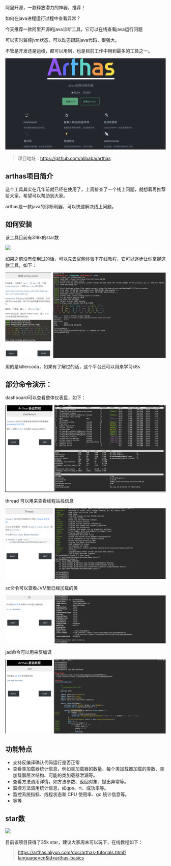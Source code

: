 阿里开源，一款释放潜力的神器，推荐！

如何在java进程运行过程中查看异常？

今天推荐一款阿里开源的java诊断工具，它可以在线查看java运行问题

可以实时监控jvm状态，可以动态跟踪java代码，很强大。

不管是开发还是运维，都可以用到，也是目前工作中用到最多的工具之一。

![](image-1.png)

>项目地址：https://github.com/alibaba/arthas

## arthas项目简介

这个工具其实在几年前就已经在使用了，上周排查了一个线上问题，就想着再推荐给大家，希望可以帮助到大家。

arthas是一款java的诊断利器，可以快速解决线上问题。

## 如何安装

该工具目前有318k的star数

 ![](https://img.shields.io/github/downloads/alibaba/arthas/total?style=flat-square)

 如果之前没有使用过的话，可以先去官网体验下在线教程，它可以逐步让你掌握这款工具，如下：

![](image.png)

用的是killercoda，如果有了解过的话，这个平台还可以用来学习k8s

## 部分命令演示：

dashboard可以查看整体仪表盘，如下：

![](image-2.png)

thread 可以用来查看线程站栈信息

![](image-3.png)

sc命令可以查看JVM里已经加载的类

![](image-4.png)

jad命令可以用来反编译

![](image-5.png)

## 功能特点

- 支持反编译确认代码运行是否正常
- 查看类加载器统计信息，例如类加载器的数量、每个类加载器加载的类数、类加载器层次结构、可能的类加载器泄漏等。
- 查看方法调用详情，如方法参数、返回对象、抛出异常等。
- 监控方法调用统计信息，如qps、rt、成功率等。
- 监控系统指标、线程状态和 CPU 使用率、gc 统计信息等。
- 等等

## star数

 ![](https://img.shields.io/github/stars/alibaba/arthas?style=flat-square)

目前该项目获得了35k star，建议大家周末可以玩下，在线教程如下：

>https://arthas.aliyun.com/doc/arthas-tutorials.html?language=cn&id=arthas-basics
